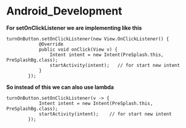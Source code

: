 # Android_Development

**For setOnClickListener we are implementing like this**
````
turnOnButton.setOnClickListener(new View.OnClickListener() {
            @Override
            public void onClick(View v) {
                Intent intent = new Intent(PreSplash.this, PreSplashBg.class);
                startActivity(intent);   // for start new intent
            }
        });
````

**So instead of this we can also use lambda**
````
turnOnButton.setOnClickListener(v -> {
            Intent intent = new Intent(PreSplash.this, PreSplashBg.class);
            startActivity(intent);    // for start new intent
        });
````

